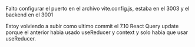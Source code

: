 Falto configurar el puerto en el archivo vite.config.js, estaba en el 3003 y el backend en el 3001

Estoy volviendo a subir como ultimo commit el 7.10 React Query update porque el anterior habia usado useReducer y context y solo habia que usar useReducer.
